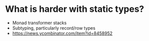 # What is harder with static types?

* Monad transformer stacks
* Subtyping, particularly record/row types
* https://news.ycombinator.com/item?id=8458952